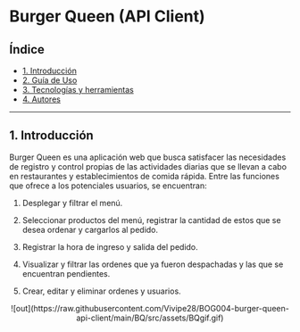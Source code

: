 # Burger Queen (API Client)

## Índice

* [1. Introducción](#1-introducción)
* [2. Guía de Uso](#2-guia-de-uso)
* [3. Tecnologías y herramientas](#3-tecnologías-y-herramientas)
* [4. Autores](#4-autores)

***

## 1. Introducción 

Burger Queen es una aplicación web que busca satisfacer las necesidades de registro y control propias de las actividades diarias que se llevan a cabo en restaurantes y establecimientos de comida rápida. Entre las funciones que ofrece a los potenciales usuarios, se encuentran:

1. Desplegar y filtrar el menú.

2. Seleccionar productos del menú, registrar la cantidad de estos que se desea ordenar y cargarlos al pedido.

3. Registrar la hora de ingreso y salida del pedido.

4. Visualizar y filtrar las ordenes que ya fueron despachadas y las que se encuentran pendientes.

5. Crear, editar y eliminar ordenes y usuarios.

<p style="text-align:center"> 
![out](https://raw.githubusercontent.com/Vivipe28/BOG004-burger-queen-api-client/main/BQ/src/assets/BQgif.gif)
</p>




